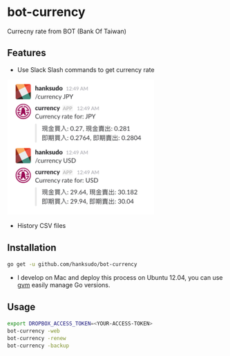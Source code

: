 # bot-currency

Currecny rate from BOT (Bank Of Taiwan)

## Features

- Use Slack Slash commands to get currency rate

<img src="./screenshots/slash_command.png" width="340">

- History CSV files

## Installation

```bash
go get -u github.com/hanksudo/bot-currency
```

- I develop on Mac and deploy this process on Ubuntu 12.04, you can use [gvm](https://github.com/moovweb/gvm) easily manage Go versions.

## Usage

```bash
export DROPBOX_ACCESS_TOKEN=<YOUR-ACCESS-TOKEN>
bot-currency -web
bot-currency -renew
bot-currency -backup
```